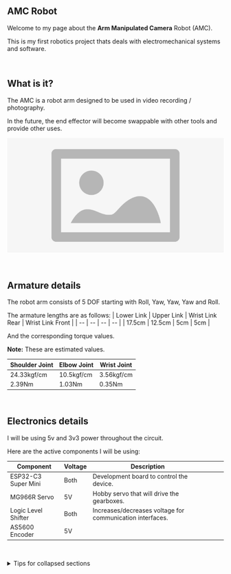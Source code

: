 ## AMC Robot

Welcome to my page about the **Arm Manipulated Camera** Robot (AMC).

This is my first robotics project thats deals with electromechanical systems and software.

&nbsp;
## What is it?

The AMC is a robot arm designed to be used in video recording / photography.

In the future, the end effector will become swappable with other tools and provide other uses.

![alt text](https://github.com/TiganKillr/test/blob/main/placeholder.jpg?raw=true)

&nbsp;
## Armature details

The robot arm consists of 5 DOF starting with Roll, Yaw, Yaw, Yaw and Roll.

The armature lengths are as follows:
| Lower Link | Upper Link | Wrist Link Rear | Wrist Link Front | 
| -- | -- | -- | -- |
| 17.5cm | 12.5cm | 5cm | 5cm |

And the corresponding torque values.

**Note:** These are estimated values.

| Shoulder Joint | Elbow Joint | Wrist Joint | 
| -- | -- | -- |
| 24.33kgf/cm | 10.5kgf/cm | 3.56kgf/cm |
| 2.39Nm | 1.03Nm | 0.35Nm |

&nbsp;
## Electronics details

I will be using 5v and 3v3 power throughout the circuit.

Here are the active components I will be using:

| Component | Voltage | Description |  |  |  |
| -- | -- | -- | -- | -- | -- |
| ESP32-C3 Super Mini | Both | Development board to control the device. |  |  |  |
| MG966R Servo | 5V | Hobby servo that will drive the gearboxes. |  |  |  |
| Logic Level Shifter | Both | Increases/decreases voltage for communication interfaces. |  |  |  |
| AS5600 Encoder | 5V |  |  |  |  |


&nbsp;
<details>
<summary>Tips for collapsed sections</summary>

You can add a header
---
Some test things

```ruby
   puts "Hello World"
```
</details>
